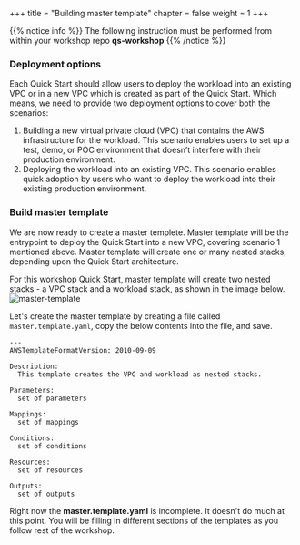 +++
title = "Building master template"
chapter = false
weight = 1
+++

{{% notice info %}}
The following instruction must be performed from within your workshop repo **qs-workshop**
{{% /notice %}}

### Deployment options
Each Quick Start should allow users to deploy the workload into an existing VPC or in a new VPC which is created as part of the Quick Start.
Which means, we need to provide two deployment options to cover both the scenarios:

1. Building a new virtual private cloud (VPC) that contains the AWS infrastructure for the workload. This scenario enables users to set up a test, demo, or POC environment that doesn’t interfere with their production environment.
2. Deploying the workload into an existing VPC. This scenario enables quick adoption by users who want to deploy the workload into their existing production environment.

### Build master template
We are now ready to create a master templete. Master template will be the entrypoint to deploy the Quick Start into a new VPC, covering scenario 1 mentioned above.
Master template will create one or many nested stacks, depending upon the Quick Start architecture. 

For this workshop Quick Start, master template will create two nested stacks - a VPC stack and a workload stack, as shown in the image below.
![master-template](/images/master-template.png?width=60%&height=60%)

Let's create the master template by creating a file called `master.template.yaml`, copy the below contents into the file, and save.

```
---
AWSTemplateFormatVersion: 2010-09-09

Description:
  This template creates the VPC and workload as nested stacks.

Parameters:
  set of parameters

Mappings:
  set of mappings

Conditions:
  set of conditions

Resources:
  set of resources

Outputs:
  set of outputs
```

Right now the **master.template.yaml** is incomplete. It doesn't do much at this point. You will be filling in different sections of the templates as you follow rest of the workshop.